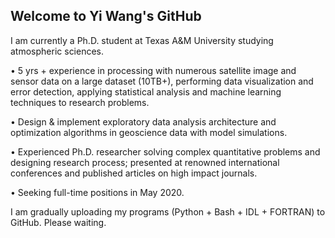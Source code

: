 ## Welcome to Yi Wang's GitHub
I am currently a Ph.D. student at Texas A&M University studying atmospheric sciences. 

•	5 yrs + experience in processing with numerous satellite image and sensor data on a large dataset (10TB+), performing data visualization and error detection, applying statistical analysis and machine learning techniques to research problems.

•	Design & implement exploratory data analysis architecture and optimization algorithms in geoscience data with model simulations.

•	Experienced Ph.D. researcher solving complex quantitative problems and designing research process; presented at renowned international conferences and published articles on high impact journals.

•	Seeking full-time positions in May 2020.

I am gradually uploading my programs (Python + Bash + IDL + FORTRAN) to GitHub. Please waiting. 
